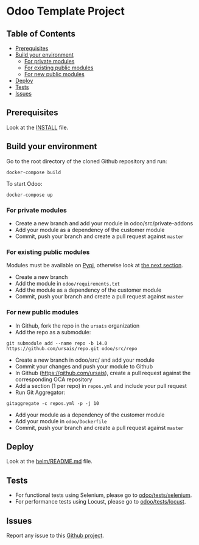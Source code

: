 # Odoo Template Project

## Table of Contents
* [Prerequisites](#Prerequisites)
* [Build your environment](#Build-your-environment)
	* [For private modules](#For-private-modules)
	* [For existing public modules](#For-existing-public-modules)
	* [For new public modules](#For-new-public-modules)
* [Deploy](#Deploy)
* [Tests](#Tests)
* [Issues](#Issues)

## Prerequisites

Look at the [INSTALL](./INSTALL.md) file.

## Build your environment

Go to the root directory of the cloned Github repository and run:
```shell script
docker-compose build
```

To start Odoo:
```shell script
docker-compose up
```

### For private modules

* Create a new branch and add your module in odoo/src/private-addons
* Add your module as a dependency of the customer module
* Commit, push your branch and create a pull request against `master`

### For existing public modules

Modules must be available on [Pypi](https://pypi.org), otherwise look at [the next section](#For-new-public-modules).

* Create a new branch
* Add the module in `odoo/requirements.txt`
* Add the module as a dependency of the customer module
* Commit, push your branch and create a pull request against `master`

### For new public modules

* In Github, fork the repo in the `ursais` organization
* Add the repo as a submodule:
```shell
git submodule add --name repo -b 14.0 https://github.com/ursais/repo.git odoo/src/repo
```
* Create a new branch in odoo/src/<repo> and add your module
* Commit your changes and push your module to Github
* In Github (https://github.com/ursais), create a pull request against the corresponding OCA repository
* Add a section (1 per repo) in `repos.yml` and include your pull request
* Run Git Aggregator:
```shell
gitaggregate -c repos.yml -p -j 10
```
* Add your module as a dependency of the customer module
* Add your module in `odoo/Dockerfile`
* Commit, push your branch and create a pull request against `master`

## Deploy

Look at the [helm/README.md](./helm/README.md) file.

## Tests

* For functional tests using Selenium, please go to [odoo/tests/selenium](./odoo/tests/selenium).
* For performance tests using Locust, please go to [odoo/tests/locust](./odoo/tests/locust).

## Issues

Report any issue to this
[Github project](https://github.com/ursais/odoo-template/issues).

